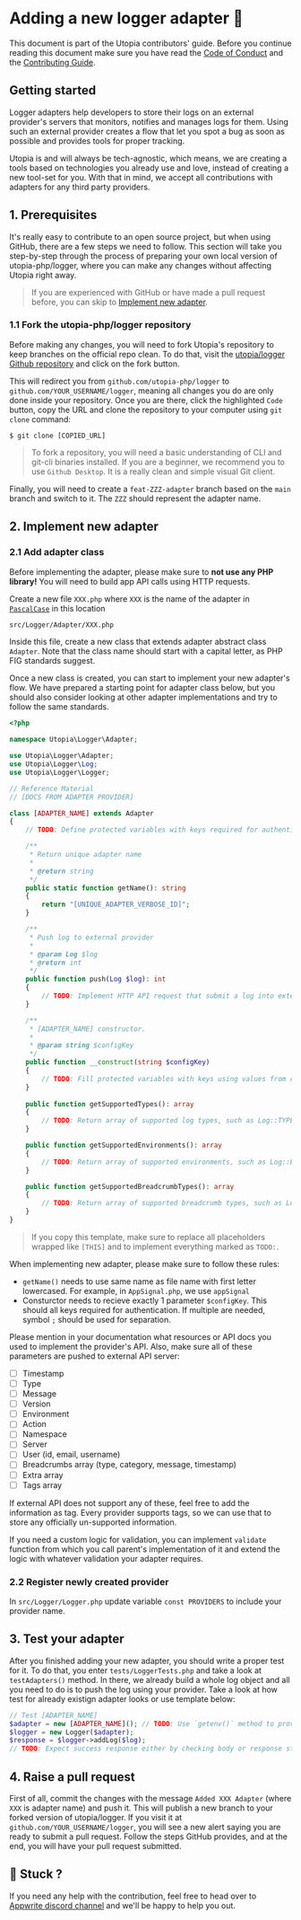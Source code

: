 # Adding a new logger adapter 💾

This document is part of the Utopia contributors' guide. Before you continue reading this document make sure you have read the [Code of Conduct](https://raw.githubusercontent.com/utopia-php/logger/main/CODE_OF_CONDUCT.md) and the [Contributing Guide](https://raw.githubusercontent.com/utopia-php/logger/main/CONTRIBUTING.md).

## Getting started

Logger adapters help developers to store their logs on an external provider's servers that monitors, notifies and manages logs for them. Using such an external provider creates a flow that let you spot a bug as soon as possible and provides tools for proper tracking.

Utopia is and will always be tech-agnostic, which means, we are creating a tools based on technologies you already use and love, instead of creating a new tool-set for you. With that in mind, we accept all contributions with adapters for any third party providers.

## 1. Prerequisites

It's really easy to contribute to an open source project, but when using GitHub, there are a few steps we need to follow. This section will take you step-by-step through the process of preparing your own local version of utopia-php/logger, where you can make any changes without affecting Utopia right away.

> If you are experienced with GitHub or have made a pull request before, you can skip to [Implement new adapter](#2-implement-new-adapter).

###  1.1 Fork the utopia-php/logger repository

Before making any changes, you will need to fork Utopia's repository to keep branches on the official repo clean. To do that, visit the [utopia/logger Github repository](https://github.com/utopia-php/logger) and click on the fork button.

This will redirect you from `github.com/utopia-php/logger` to `github.com/YOUR_USERNAME/logger`, meaning all changes you do are only done inside your repository. Once you are there, click the highlighted `Code` button, copy the URL and clone the repository to your computer using `git clone` command:

```shell
$ git clone [COPIED_URL]
```

> To fork a repository, you will need a basic understanding of CLI and git-cli binaries installed. If you are a beginner, we recommend you to use `Github Desktop`. It is a really clean and simple visual Git client.

Finally, you will need to create a `feat-ZZZ-adapter` branch based on the `main` branch and switch to it. The `ZZZ` should represent the adapter name.

## 2. Implement new adapter

### 2.1 Add adapter class

Before implementing the adapter, please make sure to **not use any PHP library!** You will need to build app API calls using HTTP requests.

Create a new file `XXX.php` where `XXX` is the name of the adapter in [`PascalCase`](https://stackoverflow.com/a/41769355/7659504) in this location
```bash
src/Logger/Adapter/XXX.php
```

Inside this file, create a new class that extends adapter abstract class `Adapter`. Note that the class name should start with a capital letter, as PHP FIG standards suggest.

Once a new class is created, you can start to implement your new adapter's flow. We have prepared a starting point for adapter class below, but you should also consider looking at other adapter implementations and try to follow the same standards.

```php
<?php

namespace Utopia\Logger\Adapter;

use Utopia\Logger\Adapter;
use Utopia\Logger\Log;
use Utopia\Logger\Logger;

// Reference Material
// [DOCS FROM ADAPTER PROVIDER]

class [ADAPTER_NAME] extends Adapter
{
    // TODO: Define protected variables with keys required for authentication with external Adapter API

    /**
     * Return unique adapter name
     *
     * @return string
     */
    public static function getName(): string
    {
        return "[UNIQUE_ADAPTER_VERBOSE_ID]";
    }

    /**
     * Push log to external provider
     *
     * @param Log $log
     * @return int
     */
    public function push(Log $log): int
    {
        // TODO: Implement HTTP API request that submit a log into external server. For building HTTP request, use `curl_exec()`, just like all other adapters
    }

    /**
     * [ADAPTER_NAME] constructor.
     *
     * @param string $configKey
     */
    public function __construct(string $configKey)
    {
        // TODO: Fill protected variables with keys using values from constructor parameters
    }
    
    public function getSupportedTypes(): array
    {
        // TODO: Return array of supported log types, such as Log::TYPE_DEBUG or Log::TYPE_ERROR
    }

    public function getSupportedEnvironments(): array
    {
        // TODO: Return array of supported environments, such as Log::ENVIRONMENT_STAGING or Log::ENVIRONMENT_PRODUCTION
    }

    public function getSupportedBreadcrumbTypes(): array
    {
        // TODO: Return array of supported breadcrumb types, such as Log::TYPE_WARNING or Log::TYPE_INFO
    }
}
```

> If you copy this template, make sure to replace all placeholders wrapped like `[THIS]` and to implement everything marked as `TODO:`.

When implementing new adapter, please make sure to follow these rules:

- `getName()` needs to use same name as file name with first letter lowercased. For example, in `AppSignal.php`, we use `appSignal`
- Consturctor needs to recieve exactly 1 parameter `$configKey`. This should all keys required for authentication. If multiple are needed, symbol `;` should be used for separation.

Please mention in your documentation what resources or API docs you used to implement the provider's API. Also, make sure all of these parameters are pushed to external API server:

- [ ] Timestamp
- [ ] Type
- [ ] Message
- [ ] Version
- [ ] Environment
- [ ] Action
- [ ] Namespace
- [ ] Server
- [ ] User (id, email, username)
- [ ] Breadcrumbs array (type, category, message, timestamp)
- [ ] Extra array
- [ ] Tags array

If external API does not support any of these, feel free to add the information as tag. Every provider supports tags, so we can use that to store any officially un-supported information.

If you need a custom logic for validation, you can implement `validate` function from which you call parent's implementation of it and extend the logic with whatever validation your adapter requires.

### 2.2 Register newly created provider

In `src/Logger/Logger.php` update variable `const PROVIDERS` to include your provider name.

## 3. Test your adapter

After you finished adding your new adapter, you should write a proper test for it. To do that, you enter `tests/LoggerTests.php` and take a look at `testAdapters()` method. In there, we already build a whole log object and all you need to do is to push the log using your provider. Take a look at how test for already existign adapter looks or use template below:

```php
// Test [ADAPTER_NAME]
$adapter = new [ADAPTER_NAME](); // TODO: Use `getenv()` method to provide private keys as env variables
$logger = new Logger($adapter);
$response = $logger->addLog($log);
// TODO: Expect success response either by checking body or response status code using `assertEquals()`
```

## 4. Raise a pull request

First of all, commit the changes with the message `Added XXX Adapter` (where `XXX` is adapter name) and push it. This will publish a new branch to your forked version of utopia/logger. If you visit it at `github.com/YOUR_USERNAME/logger`, you will see a new alert saying you are ready to submit a pull request. Follow the steps GitHub provides, and at the end, you will have your pull request submitted.

## 🤕 Stuck ?
If you need any help with the contribution, feel free to head over to [Appwrite discord channel](https://appwrite.io/discord) and we'll be happy to help you out.
